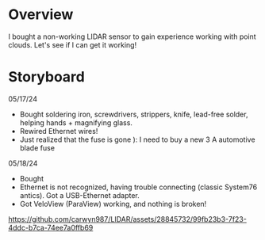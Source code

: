 # Overview

I bought a non-working LIDAR sensor to gain experience working with point clouds. Let's see if I can get it working!

# Storyboard

05/17/24

 - Bought soldering iron, screwdrivers, strippers, knife, lead-free solder, helping hands + magnifying glass.
 - Rewired Ethernet wires!
 - Just realized that the fuse is gone ): I need to buy a new 3 A automotive blade fuse

05/18/24

 - Bought 
 - Ethernet is not recognized, having trouble connecting (classic System76 antics). Got a USB-Ethernet adapter.
 - Got VeloView (ParaView) working, and nothing is broken!

https://github.com/carwyn987/LIDAR/assets/28845732/99fb23b3-7f23-4ddc-b7ca-74ee7a0ffb69

